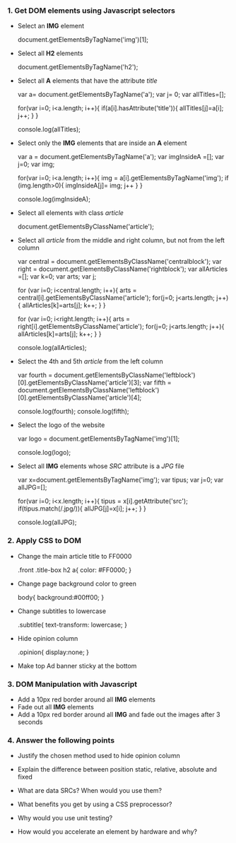 ### 1. Get DOM elements using Javascript selectors

* Select an __IMG__ element

	document.getElementsByTagName('img')[1];

* Select all __H2__ elements

	document.getElementsByTagName('h2');
	
* Select all __A__ elements that have the attribute _title_

	var a= document.getElementsByTagName('a');
	var j= 0;
	var allTitles=[];

	for(var i=0; i<a.length; i++){
		if(a[i].hasAttribute('title')){
	  		allTitles[j]=a[i];
	  		j++;
		}
	}

	console.log(allTitles);
	
* Select only the __IMG__ elements that are inside an __A__ element

	var a = document.getElementsByTagName('a');
	var imgInsideA =[];
	var j=0;
	var img;

	for(var i=0; i<a.length; i++){
		img = a[i].getElementsByTagName('img');
		if (img.length>0){
			imgInsideA[j]= img;
			j++
		}
	}

	console.log(imgInsideA);
	
* Select all elements with class _article_

	document.getElementsByClassName('article');
	
* Select all _article_ from the middle and right column, but not from the left column
	
	var central = document.getElementsByClassName('centralblock');
	var right = document.getElementsByClassName('rightblock');
	var allArticles =[];
	var k=0;
	var arts;
	var j;

	for (var i=0; i<central.length; i++){
		arts = central[i].getElementsByClassName('article');
		for(j=0; j<arts.length; j++){
	  		allArticles[k]=arts[j];
	  		k++;
		}
	}

	for (var i=0; i<right.length; i++){
		arts = right[i].getElementsByClassName('article');
		for(j=0; j<arts.length; j++){
		  allArticles[k]=arts[j];
		  k++;
		}
	}

	console.log(allArticles);

* Select the 4th and 5th _article_ from the left column

	var fourth = document.getElementsByClassName('leftblock')[0].getElementsByClassName('article')[3];
	var fifth = document.getElementsByClassName('leftblock')[0].getElementsByClassName('article')[4];
	
	console.log(fourth);
	console.log(fifth);

* Select the logo of the website

	var logo = document.getElementsByTagName('img')[1];
	
	console.log(logo);
	
* Select all __IMG__ elements whose _SRC_ attribute is a _JPG_ file

	var x=document.getElementsByTagName('img');
	var tipus;
	var j=0;
	var allJPG=[];

	for(var i=0; i<x.length; i++){
		tipus = x[i].getAttribute('src');
		if(tipus.match(/.jpg/)){
			allJPG[j]=x[i];
			j++;
		}
	}

	console.log(allJPG);

### 2. Apply CSS to DOM

* Change the main article title to FF0000

	.front .title-box h2 a{
		color: #FF0000;
	}

* Change page background color to green

	body{
		background:#00ff00;
	}

* Change subtitles to lowercase

	.subtitle{
		text-transform: lowercase;
	}

* Hide opinion column

	.opinion{
		display:none;
	}

* Make top Ad banner sticky at the bottom

### 3. DOM Manipulation with Javascript

* Add a 10px red border around all __IMG__ elements 
* Fade out all __IMG__ elements
* Add a 10px red border around all __IMG__ and fade out the images after 3 seconds

### 4. Answer the following points

* Justify the chosen method used to hide opinion column
	
* Explain the difference between position static, relative, absolute and fixed

* What are data SRCs? When would you use them?

* What benefits you get by using a CSS preprocessor?

* Why would you use unit testing?

* How would you accelerate an element by hardware and why?



